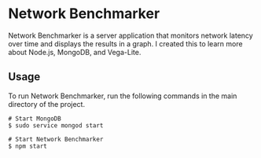 # Network Benchmarker
Network Benchmarker is a server application that monitors network latency over time and displays the results in a graph. I created this to learn more about Node.js, MongoDB, and Vega-Lite.

## Usage
To run Network Benchmarker, run the following commands in the main directory of the project.

```
# Start MongoDB
$ sudo service mongod start

# Start Network Benchmarker
$ npm start
```
